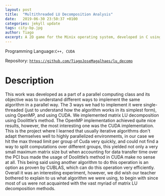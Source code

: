 ```yaml
---
layout: post
title:  "Multithreaded LU Decomposition Analysis"
date:   2019-06-30 23:50:37 +0100
categories: jekyll update
tags: city-bp.jpg
author: Tiago
excerpt: A 2D game for the Minix operating system, developed in C using only the C standard library and Minix's OS API.
---
```


Programming Language:`C++, CUDA`

Repository: [`https://github.com/TiagoJoseMagalhaes/lu_decomp`](https://github.com/TiagoJoseMagalhaes/lu_decomp)

# Description

This work was developed as a part of a parallel computing class and its objective was to understand different ways to implement the same algorithm in a parallel way. The 3 ways we had to implement it were single-threaded (just to understand how the algorithm works in its simplest form), using OpenMP, and using CUDA. We implemented matrix LU decomposition using Doolittle’s method. The OpenMP implementation achieved quite nice results, however, the most interesting one was the CUDA implementation. This is the project where I learned that usually iterative algorithms don't adapt themselves well to highly parallelized environments, in our case we hit the max thread limit per group of Cuda very quickly, and could not find a way to split computations over different groups, this yielded not only a very small maximum matrix size but when accounting for data transfer time over the PCI bus made the usage of Doolittle’s method in CUDA make no sense at all. This being said using another algorithm to do this operation is an option as proven by CUBLAS, which can do this operation very efficiently. Overall it was an interesting experiment, however, we did wish our teacher bothered to explain to us what algorithm we were using, to begin with since most of us were not acquainted with the vast myriad of matrix LU decomposition methods.